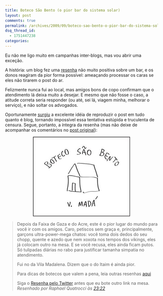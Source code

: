 ```yaml
---
title: Boteco São Bento (o pior bar do sistema solar)
layout: post
comments: true
permalink: /archives/2009/09/boteco-sao-bento-o-pior-bar-do-sistema-solar.html/
dsq_thread_id:
  - 1751447238
categories:
---
```

<p style="text-align: left">
  Eu não me ligo muito em campanhas inter-blogs, mas vou abrir uma exceção.
</p>

<p style="text-align: left">
  A história: um blog fez uma <a href="http://resenhaem6.blogspot.com/2009/09/boteco-sao-bento-o-pior-bar-do-sistema.html">resenha</a> não muito positiva sobre um bar, e os donos reagiram da pior forma possível: ameaçando processar os caras se eles não tirarem o post do ar.
</p>

Felizmente nunca fui ao local, mas amigos bons de copo confirmam que o atendimento lá deixa muito a desejar. E mesmo que não fosse o caso, a atitude correta seria responder (ou até, sei lá, viagem minha, melhorar o serviço), e não soltar os advogados.

Oportunamente [surgiu][1] a excelente idéia de reproduzir o post em tudo quanto é blog, tornando impossível essa tentativa estúpida e truculenta de censura. Segue, portanto, a íntegra da resenha (mas não deixe de acompanhar os comentários no [post original][2]):

<p style="text-align: center">
  <img class="size-full wp-image-3475 alignnone" src="/wp-content/uploads/2009/09/saobento.jpg" alt="saobento" width="320" height="262" />
</p>

> Depois da Faixa de Gaza e do Acre, este é o pior lugar do mundo para você ir com os amigos. Caro, petiscos sem graça e, principalmente, garçons ultra-power-mega chatos: você toma dois dedos do seu chopp, quente e azedo que nem xoxota nos tempos dos vikings, eles já colocam outro na mesa. E se você recusa, eles ainda ficam putos. Só tulipadas diárias no rabo para justificar tamanha simpatia no atendimento.
>
> Fui no da Vila Madalena. Dizem que o do Itaim é ainda pior.
>
> Para dicas de botecos que valem a pena, leia outras resenhas <a href="http://resenhaem6.blogspot.com/search/label/boteco">aqui</a>
>
> Siga o <a href="http://twitter.com/resenhaem6">Resenha pelo Twitter</a> antes que eu bote outro link na mesa.
>  *Resenhado por Raphael Quatrocci às <a title="permanent link" href="http://resenhaem6.blogspot.com/2009/09/boteco-sao-bento-o-pior-bar-do-sistema.html">23:22</a>*

[1]: http://www.contraditorium.com/2009/09/29/boteco-sao-bento-o-pior-bar-do-sistema-solar/
[2]: http://resenhaem6.blogspot.com/2009/09/boteco-sao-bento-o-pior-bar-do-sistema.html
